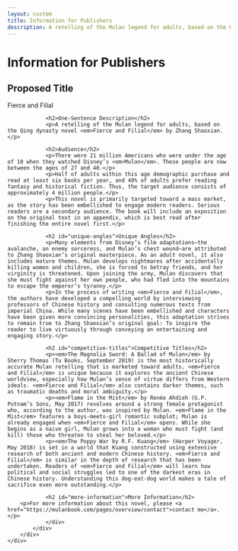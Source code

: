 ```yaml
---
layout: custom
title: Information for Publishers
description: A retelling of the Mulan legend for adults, based on the Qing dynasty novel <em>Fierce and Filial</em> by Zhang Shaoxian.
---
```


<!-- /banner_bottom -->
<div class="main banner_bottom" id="article">
	<div class="clearfix"> </div>
	<div class="container">
		<div class="inner_sec_top_aglieits">
			<div class="banner_bottom_info">
				<h1>Information for Publishers</h1>	
				<!-- begin text -->
				<h2>Proposed Title</h2>
				<p>Fierce and Filial</p>
        
				<h2>One-Sentence Description</h2>
				<p>A retelling of the Mulan legend for adults, based on the Qing dynasty novel <em>Fierce and Filial</em> by Zhang Shaoxian.</p>
        
				<h2>Audience</h2>
				<p>There were 21 million Americans who were under the age of 18 when they watched Disney’s <em>Mulan</em>. These people are now between the ages of 27 and 40.</p>
				<p>Half of adults within this age demographic purchase and read at least six books per year, and 40% of adults prefer reading fantasy and historical fiction. Thus, the target audience consists of approximately 4 million people.</p>
				<p>This novel is primarily targeted toward a mass market, as the story has been embellished to engage modern readers. Serious readers are a secondary audience. The book will include an exposition on the original text in an appendix, which is best read after finishing the entire novel first.</p>

				<h2 id="unique-angles">Unique Angles</h2>
				<p>Many elements from Disney’s film adaptations—the avalanche, an enemy sorceress, and Mulan’s chest wound—are attributed to Zhang Shaoxian’s original masterpiece. As an adult novel, it also includes mature themes. Mulan develops nightmares after accidentally killing women and children, she is forced to betray friends, and her virginity is threatened. Upon joining the army, Mulan discovers that she must fight against her own people, who had fled into the mountains to escape the emperor’s tyranny.</p>
				<p>In the process of writing <em>Fierce and Filial</em>, the authors have developed a compelling world by interviewing professors of Chinese history and consulting numerous texts from imperial China. While many scenes have been embellished and characters have been given more convincing personalities, this adaptation strives to remain true to Zhang Shaoxian’s original goal: To inspire the reader to live virtuously through conveying an entertaining and engaging story.</p>

				<h2 id="competitive-titles">Competitive Titles</h2>
				<p><em>The Magnolia Sword: A Ballad of Mulan</em> by Sherry Thomas (Tu Books, September 2019) is the most historically accurate Mulan retelling that is marketed toward adults. <em>Fierce and Filial</em> is unique because it explores the ancient Chinese worldview, especially how Mulan’s sense of virtue differs from Western ideals. <em>Fierce and Filial</em> also contains darker themes, such as traumatic deaths and moral ambiguity.</p>
				<p><em>Flame in the Mist</em> by Renée Ahdieh (G.P. Putnam’s Sons, May 2017) revolves around a strong female protagonist who, according to the author, was inspired by Mulan. <em>Flame in the Mist</em> features a boys-meets-girl romantic subplot; Mulan is already engaged when <em>Fierce and Filial</em> opens. While she begins as a naive girl, Mulan grows into a woman who must fight (and kill) those who threaten to steal her beloved.</p>
				<p><em>The Poppy War by R.F. Kuang</em> (Harper Voyager, May 2018) is set in a world that Kuang constructed using extensive research of both ancient and modern Chinese history. <em>Fierce and Filial</em> is similar in the depth of research that has been undertaken. Readers of <em>Fierce and Filial</em> will learn how political and social struggles led to one of the darkest eras in Chinese history. Understanding this dog-eat-dog world makes a tale of sacrifice even more outstanding.</p>

				<h2 id="more-information">More Information</h2>
        <p>For more information about this novel, please <a href="https://mulanbook.com/pages/overview/contact">contact me</a>.</p>
				</div>
			</div>
		</div>
	</div>
</div>
